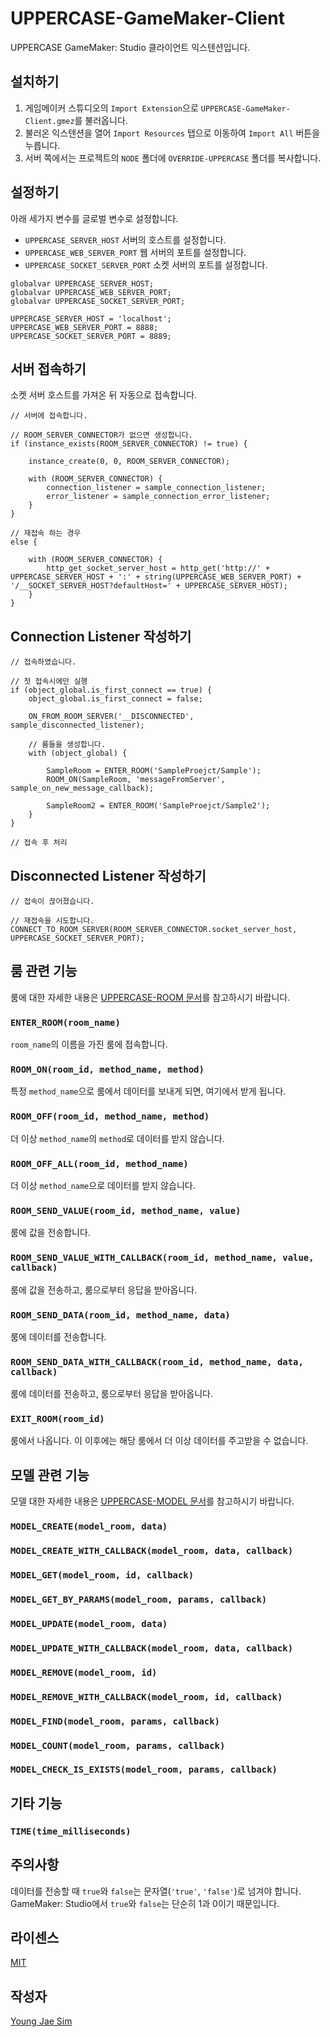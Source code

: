 # UPPERCASE-GameMaker-Client
UPPERCASE GameMaker: Studio 클라이언트 익스텐션입니다.

## 설치하기
1. 게임메이커 스튜디오의 `Import Extension`으로 `UPPERCASE-GameMaker-Client.gmez`를 불러옵니다.
2. 불러온 익스텐션을 열어 `Import Resources` 탭으로 이동하여 `Import All` 버튼을 누릅니다.
3. 서버 쪽에서는 프로젝트의 `NODE` 폴더에 `OVERRIDE-UPPERCASE` 폴더를 복사합니다.

## 설정하기
아래 세가지 변수를 글로벌 변수로 설정합니다.
* `UPPERCASE_SERVER_HOST` 서버의 호스트를 설정합니다.
* `UPPERCASE_WEB_SERVER_PORT` 웹 서버의 포트를 설정합니다.
* `UPPERCASE_SOCKET_SERVER_PORT` 소켓 서버의 포트를 설정합니다.

```gml
globalvar UPPERCASE_SERVER_HOST;
globalvar UPPERCASE_WEB_SERVER_PORT;
globalvar UPPERCASE_SOCKET_SERVER_PORT;

UPPERCASE_SERVER_HOST = 'localhost';
UPPERCASE_WEB_SERVER_PORT = 8888;
UPPERCASE_SOCKET_SERVER_PORT = 8889;
```

## 서버 접속하기
소켓 서버 호스트를 가져온 뒤 자동으로 접속합니다.
```gml
// 서버에 접속합니다.

// ROOM_SERVER_CONNECTOR가 없으면 생성합니다.
if (instance_exists(ROOM_SERVER_CONNECTOR) != true) {

    instance_create(0, 0, ROOM_SERVER_CONNECTOR);
    
    with (ROOM_SERVER_CONNECTOR) {
        connection_listener = sample_connection_listener;
        error_listener = sample_connection_error_listener;
    }
}

// 재접속 하는 경우
else {

    with (ROOM_SERVER_CONNECTOR) {
        http_get_socket_server_host = http_get('http://' + UPPERCASE_SERVER_HOST + ':' + string(UPPERCASE_WEB_SERVER_PORT) + '/__SOCKET_SERVER_HOST?defaultHost=' + UPPERCASE_SERVER_HOST);
    }
}
```

## Connection Listener 작성하기
```gml
// 접속하였습니다.

// 첫 접속시에만 실행
if (object_global.is_first_connect == true) {
    object_global.is_first_connect = false;

    ON_FROM_ROOM_SERVER('__DISCONNECTED', sample_disconnected_listener);
    
    // 룸들을 생성합니다.
    with (object_global) {
    
        SampleRoom = ENTER_ROOM('SampleProejct/Sample');
        ROOM_ON(SampleRoom, 'messageFromServer', sample_on_new_message_callback);
        
        SampleRoom2 = ENTER_ROOM('SampleProejct/Sample2');
    }
}

// 접속 후 처리
```

## Disconnected Listener 작성하기
```gml
// 접속이 끊어졌습니다.

// 재접속을 시도합니다.
CONNECT_TO_ROOM_SERVER(ROOM_SERVER_CONNECTOR.socket_server_host, UPPERCASE_SOCKET_SERVER_PORT);
```

## 룸 관련 기능
룸에 대한 자세한 내용은 [UPPERCASE-ROOM 문서](https://github.com/Hanul/UPPERCASE/blob/master/DOC/GUIDE/UPPERCASE-ROOM.md)를 참고하시기 바랍니다.

### `ENTER_ROOM(room_name)`
`room_name`의 이름을 가진 룸에 접속합니다.

### `ROOM_ON(room_id, method_name, method)`
특정 `method_name`으로 룸에서 데이터를 보내게 되면, 여기에서 받게 됩니다.

### `ROOM_OFF(room_id, method_name, method)`
더 이상 `method_name`의 `method`로 데이터를 받지 않습니다.

### `ROOM_OFF_ALL(room_id, method_name)`
더 이상 `method_name`으로 데이터를 받지 않습니다.

### `ROOM_SEND_VALUE(room_id, method_name, value)`
룸에 값을 전송합니다.

### `ROOM_SEND_VALUE_WITH_CALLBACK(room_id, method_name, value, callback)`
룸에 값을 전송하고, 룸으로부터 응답을 받아옵니다.

### `ROOM_SEND_DATA(room_id, method_name, data)`
룸에 데이터를 전송합니다.

### `ROOM_SEND_DATA_WITH_CALLBACK(room_id, method_name, data, callback)`
룸에 데이터를 전송하고, 룸으로부터 응답을 받아옵니다.

### `EXIT_ROOM(room_id)`
룸에서 나옵니다. 이 이후에는 해당 룸에서 더 이상 데이터를 주고받을 수 없습니다.

## 모델 관련 기능
모델 대한 자세한 내용은 [UPPERCASE-MODEL 문서](https://github.com/Hanul/UPPERCASE/blob/master/DOC/GUIDE/UPPERCASE-MODEL.md)를 참고하시기 바랍니다.

### `MODEL_CREATE(model_room, data)`
### `MODEL_CREATE_WITH_CALLBACK(model_room, data, callback)`
### `MODEL_GET(model_room, id, callback)`
### `MODEL_GET_BY_PARAMS(model_room, params, callback)`
### `MODEL_UPDATE(model_room, data)`
### `MODEL_UPDATE_WITH_CALLBACK(model_room, data, callback)`
### `MODEL_REMOVE(model_room, id)`
### `MODEL_REMOVE_WITH_CALLBACK(model_room, id, callback)`
### `MODEL_FIND(model_room, params, callback)`
### `MODEL_COUNT(model_room, params, callback)`
### `MODEL_CHECK_IS_EXISTS(model_room, params, callback)`

## 기타 기능
### `TIME(time_milliseconds)`

## 주의사항
데이터를 전송할 때 `true`와 `false`는 문자열(`'true'`, `'false'`)로 넘겨야 합니다. GameMaker: Studio에서 `true`와 `false`는 단순히 1과 0이기 때문입니다.

## 라이센스
[MIT](LICENSE)

## 작성자
[Young Jae Sim](https://github.com/Hanul)